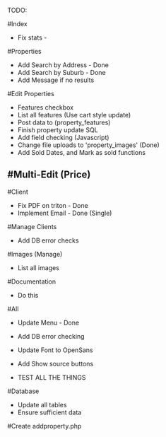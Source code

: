 TODO:

#Index
- Fix stats -

#Properties
- Add Search by Address - Done
- Add Search by Suburb - Done
- Add Message if no results

#Edit Properties
- Features checkbox
- List all features (Use cart style update)
- Post data to (property_features)
- Finish property update SQL
- Add field checking (Javascript)
- Change file uploads to 'property_images' (Done)
- Add Sold Dates, and Mark as sold functions

#Multi-Edit (Price)
- 

#Client
- Fix PDF on triton - Done
- Implement Email - Done (Single)

#Manage Clients
- Add DB error checks

#Images (Manage)
- List all images

#Documentation
- Do this

#All 
- Update Menu - Done

- Add DB error checking
- Update Font to OpenSans
- Add Show source buttons
- TEST ALL THE THINGS

#Database
- Update all tables
- Ensure sufficient data

#Create addproperty.php